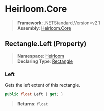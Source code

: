 # Heirloom.Core

> **Framework**: .NETStandard,Version=v2.1  
> **Assembly**: [Heirloom.Core][0]

## Rectangle.Left (Property)

> **Namespace**: [Heirloom][0]  
> **Declaring Type**: [Rectangle][1]

### Left

Gets the left extent of this rectangle.

```cs
public float Left { get; }
```

> **Returns**: `float`

[0]: ../../../Heirloom.Core.md
[1]: ../Rectangle.md
